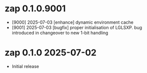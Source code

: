 
# zap 0.1.0.9001

* [9000] 2025-07-03 [enhance] dynamic environment cache
* [9001] 2025-07-03 [bugfix] proper initialisation of LGLSXP. bug introduced
  in changeover to new 1-bit handling


# zap 0.1.0   2025-07-02

* Initial release
